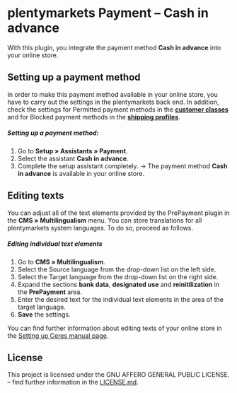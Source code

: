 # plentymarkets Payment – Cash in advance

With this plugin, you integrate the payment method **Cash in advance** into your online store.

## Setting up a payment method

In order to make this payment method available in your online store, you have to carry out the settings in the plentymarkets back end. In addition, check the settings for Permitted payment methods in the <strong><a href="https://knowledge.plentymarkets.com/en/order-processing/payment/managing-payment-methods#30" target="_blank">customer classes</a></strong> and for Blocked payment methods in the <strong><a href="https://knowledge.plentymarkets.com/en/order-processing/fulfilment/preparing-the-shipment#1000" target="_blank">shipping profiles</a></strong>.

##### Setting up a payment method:

1. Go to **Setup&nbsp;» Assistants&nbsp;» Payment**.
2. Select the assistant **Cash in advance**.
3. Complete the setup assistant completely.
→ The payment method **Cash in advance** is available in your online store.

## Editing texts

You can adjust all of the text elements provided by the PrePayment plugin in the **CMS » Multilingualism** menu. You can store translations for all plentymarkets system languages. To do so, proceed as follows.

##### Editing individual text elements

1. Go to **CMS » Multilingualism**.
2. Select the Source language from the drop-down list on the left side.
3. Select the Target language from the drop-down list on the right side.
4. Expand the sections **bank data**, **designated use** and **reinitilization** in the **PrePayment** area.
5. Enter the desired text for the individual text elements in the area of the target language.
6. **Save** the settings.

You can find further information about editing texts of your online store in the <a href="https://knowledge.plentymarkets.com/en/omni-channel/online-store/setting-up-ceres#231" target="_blank"> Setting up Ceres manual page</a>.

## License

This project is licensed under the GNU AFFERO GENERAL PUBLIC LICENSE. – find further information in the [LICENSE.md](https://github.com/plentymarkets/plugin-payment-cashinadvance/blob/master/LICENSE.md).
